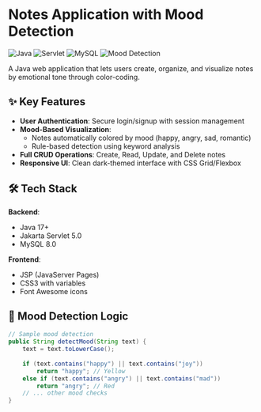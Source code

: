 # Notes Application with Mood Detection

![Java](https://img.shields.io/badge/Java-17%2B-blue)
![Servlet](https://img.shields.io/badge/Jakarta_Servlet-5.0-orange)
![MySQL](https://img.shields.io/badge/MySQL-8.0-lightblue)
![Mood Detection](https://img.shields.io/badge/Feature-Mood_Detection-green)

A Java web application that lets users create, organize, and visualize notes by emotional tone through color-coding.

## ✨ Key Features

- **User Authentication**: Secure login/signup with session management
- **Mood-Based Visualization**: 
  - Notes automatically colored by mood (happy, angry, sad, romantic)
  - Rule-based detection using keyword analysis
- **Full CRUD Operations**: Create, Read, Update, and Delete notes
- **Responsive UI**: Clean dark-themed interface with CSS Grid/Flexbox

## 🛠️ Tech Stack

**Backend**:
- Java 17+
- Jakarta Servlet 5.0
- MySQL 8.0

**Frontend**:
- JSP (JavaServer Pages)
- CSS3 with variables
- Font Awesome icons

## 🎨 Mood Detection Logic

```java
// Sample mood detection
public String detectMood(String text) {
    text = text.toLowerCase();
    
    if (text.contains("happy") || text.contains("joy")) 
        return "happy"; // Yellow
    else if (text.contains("angry") || text.contains("mad")) 
        return "angry"; // Red
    // ... other mood checks
}
